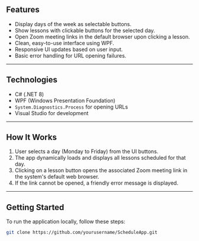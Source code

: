 ## Features

- Display days of the week as selectable buttons.
- Show lessons with clickable buttons for the selected day.
- Open Zoom meeting links in the default browser upon clicking a lesson.
- Clean, easy-to-use interface using WPF.
- Responsive UI updates based on user input.
- Basic error handling for URL opening failures.

---

## Technologies

- C# (.NET 8)
- WPF (Windows Presentation Foundation)
- `System.Diagnostics.Process` for opening URLs
- Visual Studio for development

---

## How It Works

1. User selects a day (Monday to Friday) from the UI buttons.
2. The app dynamically loads and displays all lessons scheduled for that day.
3. Clicking on a lesson button opens the associated Zoom meeting link in the system's default web browser.
4. If the link cannot be opened, a friendly error message is displayed.

---

## Getting Started

To run the application locally, follow these steps:

```bash
git clone https://github.com/yourusername/ScheduleApp.git
